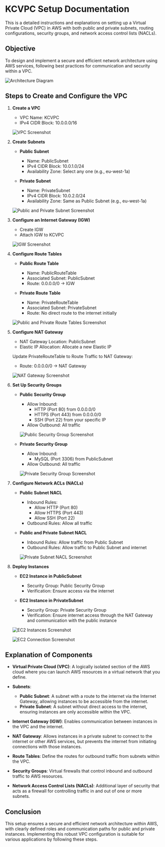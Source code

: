 # KCVPC Setup Documentation

This is a detailed instructions and explanations on setting up a Virtual Private Cloud (VPC) in AWS with both public and private subnets, routing configurations, security groups, and network access control lists (NACLs).

## Objective

To design and implement a secure and efficient network architecture using AWS services, following best practices for communication and security within a VPC.

![Architecture Diagram](image-11.png)


## Steps to Create and Configure the VPC

1. **Create a VPC**

   - VPC Name: KCVPC
   - IPv4 CIDR Block: 10.0.0.0/16
   
   ![VPC Screenshot](image-1.png)
 



2. **Create Subnets**

   - **Public Subnet**
     - Name: PublicSubnet
     - IPv4 CIDR Block: 10.0.1.0/24
     - Availability Zone: Select any one (e.g., eu-west-1a)
     
   - **Private Subnet**
     - Name: PrivateSubnet
     - IPv4 CIDR Block: 10.0.2.0/24
     - Availability Zone: Same as Public Subnet (e.g., eu-west-1a)
   
   ![Public and Private Subnet Screenshot](image-2.png)
   


3. **Configure an Internet Gateway (IGW)**

   - Create IGW
   - Attach IGW to KCVPC
   
   ![IGW Screenshot](image-3.png)



4. **Configure Route Tables**

   - **Public Route Table**
     - Name: PublicRouteTable
     - Associated Subnet: PublicSubnet
     - Route: 0.0.0.0/0 -> IGW
     
   - **Private Route Table**
     - Name: PrivateRouteTable
     - Associated Subnet: PrivateSubnet
     - Route: No direct route to the internet initially
   
   ![Public and Private Route Tables Screenshot](image-4.png)
   

5. **Configure NAT Gateway**

   - NAT Gateway Location: PublicSubnet
   - Elastic IP Allocation: Allocate a new Elastic IP
   
   Update PrivateRouteTable to Route Traffic to NAT Gateway:
   - Route: 0.0.0.0/0 -> NAT Gateway
   
   ![NAT Gateway Screenshot](image-5.png)
   


6. **Set Up Security Groups**

   - **Public Security Group**
     - Allow Inbound:
       - HTTP (Port 80) from 0.0.0.0/0
       - HTTPS (Port 443) from 0.0.0.0/0
       - SSH (Port 22) from your specific IP
     - Allow Outbound: All traffic
     
     ![Public Security Group Screenshot](image-6.png)


     
   
   - **Private Security Group**
     - Allow Inbound:
       - MySQL (Port 3306) from PublicSubnet
     - Allow Outbound: All traffic
     
     ![Private Security Group Screenshot](image-7.png)




7. **Configure Network ACLs (NACLs)**

   - **Public Subnet NACL**
     - Inbound Rules:
       - Allow HTTP (Port 80)
       - Allow HTTPS (Port 443)
       - Allow SSH (Port 22)
     - Outbound Rules: Allow all traffic
     
   
   - **Public and Private Subnet NACL**
     - Inbound Rules: Allow traffic from Public Subnet
     - Outbound Rules: Allow traffic to Public Subnet and internet
     
     ![Private Subnet NACL Screenshot](image-8.png)



8. **Deploy Instances**

   - **EC2 Instance in PublicSubnet**
     - Security Group: Public Security Group
     - Verification: Ensure access via the internet
     
   - **EC2 Instance in PrivateSubnet**
     - Security Group: Private Security Group
     - Verification: Ensure internet access through the NAT Gateway and communication with the public instance
   
   ![EC2 Instances Screenshot](image-9.png)


   ![EC2 Connection Screenshot](image-10.png)

## Explanation of Components

- **Virtual Private Cloud (VPC)**: A logically isolated section of the AWS cloud where you can launch AWS resources in a virtual network that you define.
  
- **Subnets**: 
  - **Public Subnet**: A subnet with a route to the internet via the Internet Gateway, allowing instances to be accessible from the internet.
  - **Private Subnet**: A subnet without direct access to the internet, ensuring instances are only accessible within the VPC.
  
- **Internet Gateway (IGW)**: Enables communication between instances in the VPC and the internet.
  
- **NAT Gateway**: Allows instances in a private subnet to connect to the internet or other AWS services, but prevents the internet from initiating connections with those instances.
  
- **Route Tables**: Define the routes for outbound traffic from subnets within the VPC.
  
- **Security Groups**: Virtual firewalls that control inbound and outbound traffic to AWS resources.
  
- **Network Access Control Lists (NACLs)**: Additional layer of security that acts as a firewall for controlling traffic in and out of one or more subnets.

## Conclusion

This setup ensures a secure and efficient network architecture within AWS, with clearly defined roles and communication paths for public and private instances. Implementing this robust VPC configuration is suitable for various applications by following these steps.